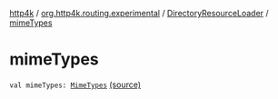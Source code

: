 [http4k](../../index.md) / [org.http4k.routing.experimental](../index.md) / [DirectoryResourceLoader](index.md) / [mimeTypes](./mime-types.md)

# mimeTypes

`val mimeTypes: `[`MimeTypes`](../../org.http4k.core/-mime-types/index.md) [(source)](https://github.com/http4k/http4k/blob/master/http4k-core/src/main/kotlin/org/http4k/routing/experimental/DirectoryResourceLoader.kt#L11)